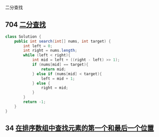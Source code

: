 二分查找
## 704 [二分查找](https://leetcode-cn.com/problems/binary-search/)
```java
class Solution {
    public int search(int[] nums, int target) {
        int left = 0;
        int right = nums.length;
        while (left < right){
            int mid = left + ((right - left) >> 1);
            if (nums[mid] == target){
                return mid;
            } else if (nums[mid] < target){
                left = mid + 1;
            } else {
                right = mid;
            }
        }
        return -1;
    }
}
```

## 34 [在排序数组中查找元素的第一个和最后一个位置](https://leetcode-cn.com/problems/find-first-and-last-position-of-element-in-sorted-array/)
```java

```